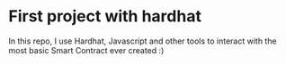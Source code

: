 # First project with hardhat

In this repo, I use Hardhat, Javascript and other tools to interact with the most basic Smart Contract ever created :)
